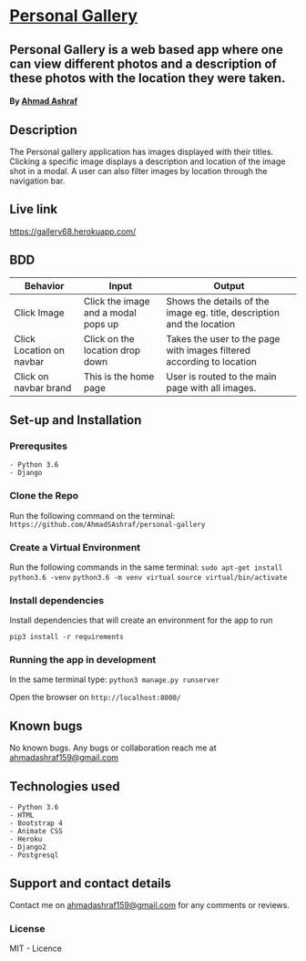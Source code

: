 # [Personal Gallery](https://gallery68.herokuapp.com/)
## Personal Gallery is a web based app where one can view different photos and a description  of these photos with the location they were taken.
#### By **[Ahmad Ashraf](https://github.com/AhmadSAshraf/)**

## Description
The Personal gallery application has images displayed with their titles. Clicking a specific image displays a description and location of the image shot in a modal. A user can also filter images by location through the navigation bar.

## Live link

https://gallery68.herokuapp.com/



## BDD

| Behavior            | Input                         | Output                        | 
| ------------------- | ----------------------------- | ----------------------------- |
| Click Image | Click the image and a modal pops up | Shows the details of the image eg. title, description and the location |
| Click Location on navbar | Click on the location drop down | Takes the user to the page with images filtered according to location |
| Click on navbar brand | This is the home page | User is routed to the main page with all images. |

## Set-up and Installation

### Prerequsites
    - Python 3.6
    - Django

### Clone the Repo
Run the following command on the terminal:
`https://github.com/AhmadSAshraf/personal-gallery`


### Create a Virtual Environment
Run the following commands in the same terminal:
`sudo apt-get install python3.6 -venv`
`python3.6 -m venv virtual`
`source virtual/bin/activate`

### Install dependencies
Install dependencies that will create an environment for the app to run

`pip3 install -r requirements`


### Running the app in development
In the same terminal type:
`python3 manage.py runserver`

Open the browser on `http://localhost:8000/`

## Known bugs

No known bugs. Any bugs or collaboration reach me at ahmadashraf159@gmail.com


## Technologies used
    - Python 3.6
    - HTML
    - Bootstrap 4
    - Animate CSS
    - Heroku
    - Django2
    - Postgresql

## Support and contact details
Contact me on ahmadashraf159@gmail.com for any comments or reviews.

### License
MIT - Licence